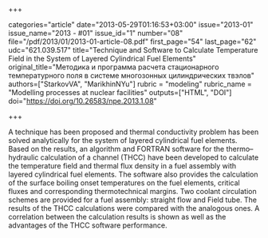+++

categories="article"
date="2013-05-29T01:16:53+03:00"
issue="2013-01"
issue_name="2013 - #01"
issue_id="1"
number="08"
file="/pdf/2013/01/2013-01-article-08.pdf"
first_page="54"
last_page="62"
udc="621.039.517"
title="Technique and Software to Calculate Temperature Field in the System of Layered Cylindrical Fuel Elements"
original_title="Методика и программа расчета стационарного температурного поля в системе многозонных цилиндрических твэлов"
authors=["StarkovVA", "MarikhinNYu"]
rubric = "modeling"
rubric_name = "Modelling processes at nuclear facilities"
outputs=["HTML", "DOI"]
doi="https://doi.org/10.26583/npe.2013.1.08"

+++

A technique has been proposed and thermal conductivity problem has been solved analytically for the system of layered cylindrical fuel elements. Based on the results, an algorithm and FORTRAN software for the thermo–hydraulic calculation of a channel (THCC) have been developed to calculate the temperature field and thermal flux density in a fuel assembly with layered cylindrical fuel elements. The software also provides the calculation of the surface boiling onset temperatures on the fuel elements, critical fluxes and corresponding thermotechnical margins. Two coolant circulation schemes are provided for a fuel assembly: straight flow and Field tube. The results of the THCC calculations were compared with the analogous ones. A correlation between the calculation results is shown as well as the advantages of the THCC software performance.